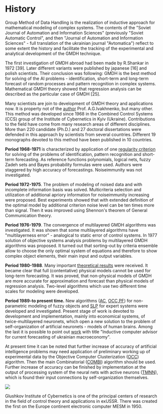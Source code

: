 # History

Group Method of Data Handling is the realization of inductive approach for mathematical modeling of complex systems. The contents of the "Soviet Journal of Automation and Information Sciences" (previously "Soviet Automatic Control", and then "Journal of Automation and Information Sciences" - full translation of the ukrainian journal "Avtomatica") reflect to some extent the history and facilitate the tracking of the experimental and analytical development of the GMDH technique.

The first investigation of GMDH abroad had been made by R.Shankar in 1972 [39]. Later different variants were published by japanese [16] and polish scientists. Their conclusion was following: GMDH is the best method for solving of the AI problems - identification, short-term and long-term forecast of random processes and pattern recognition in complex systems. Mathematical GMDH theory showed that regression analysis can be described as the particular case of GMDH [25].

Many scientists are join to development of GMDH theory and applications now. It is property not of the [author](http://www.gmdh.net/GMDH_ag.htm) Prof. A.G.Ivakhnenko, but many other. This method was developed since 1968 in the Combined Control Systems (CCS) group of the Institute of Cybernetics in Kyiv (Ukraine). Contributions to the field have come from many research areas of different disciplines. More than 220 candidate (Ph.D.) and 27 doctoral dissertations were defended in this approach by scientists from several countries. Different 19 monographs devoted to this method have been published in 10 countries.

**Period 1968-1971** is characterized by application of one [regularity criterion](http://www.gmdh.net/GMDH_com.htm#reg) for solving of the problems of identification, pattern recognition and short-term forecasting. As reference functions polynomials, logical nets, fuzzy Zadeh sets and Bayes probability formulas were used. Authors were staggered by high accuracy of forecastings. Noiseimmunity was not investigated.

**Period 1972-1975**. The problem of modeling of noised data and with incomplete information basis was solved. Multicriteria selection and utilization of additional apriory information for noiseimmunity increasing were proposed. Best experiments showed that with extended definition of the optimal model by additional criterion noise level can be ten times more than signal. Then it was improved using Shennon's theorem of General Communication theory.

**Period 1976-1979**. The convergence of multilayered GMDH algorithms was investigated. It was shown that some multilayered algorithms have "multilayerness error" - analogical to static error of control systems. In 1977 solution of objective systems analysis problems by multilayered GMDH algorithms was proposed. It turned out that sorting-out by criteria ensemble allow to choose the only optimal system of equations and therefore to show complex object elements, their main input and output variables.

**Period 1980-1988**. Many important [theoretical results](http://www.gmdh.net/GMDH_res.htm) were received. It became clear that full (contentative) physical models cannot be used for long-term forecasting. It was proved, that non-physical models of GMDH are more accurate for approximation and forecast than physical models of regression analysis. Two-level algorithms which use two different time scales for modeling were developed.

**Period 1989-to present time.** New algorithms ([AC](http://www.gmdh.net/GMDH_ana.htm), [OCC,PF](http://www.gmdh.net/GMDH_occ.htm)) for non-parametric modeling of fuzzy objects and [SLP](http://www.gmdh.net/GMDH_slp.htm) for expert systems were developed and investigated. Present stage of work is devoted to development and implementation, mainly into economical systems, of twice-multilayered neuronets, which open a new solution to the problem of self-organization of artificial neuronets - models of human brains. Among the last it is possible to point out [work](http://www.gmdh.net/GMDH_sol.htm) with title "Inductive computer advisor for current forecasting of ukrainian macroeconomy".

At present time it can be noted that further increase of accuracy of artificial intelligence problems may need application of preliminary working up of experimental data by the Objective Computer Clusterization ([OCC](http://www.gmdh.net/GMDH_occ.htm)) algorithm. Then the main Combinatorial ([COMBI](http://www.gmdh.net/GMDH_com.htm)) algorithm should be used. Further increase of accuracy can be finished by implementation at the output of processing system of the neural nets with active neurons ([TMNN](http://www.gmdh.net/GMDH_tmn.htm)), which is found their input connections by self-organization themselves.

 ![](http://www.gmdh.net/gif/icyb.jpg) 
 
 Glushkov Institute of Cybernetics is one of the principal centers of research in the field of control theory and applications in exUSSR. There was created the first on the Europe continent electronic computer MESM in 1950.
